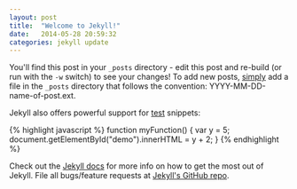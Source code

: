 ```yaml
---
layout: post
title:  "Welcome to Jekyll!"
date:   2014-05-28 20:59:32
categories: jekyll update
---
```


You'll find this <span class="code">post</span> in your `_posts` directory - edit <span class="code">this</span> post and re-build (or run with the `-w` switch) to see your changes!
To add new posts, [simply](http://www.tester.com) add a file in the `_posts` directory that follows the convention: YYYY-MM-DD-name-of-post.ext.

Jekyll also offers powerful support for [test](http://www.terra.es) snippets:

{% highlight javascript %}
function myFunction() {
    var y = 5;
    document.getElementById("demo").innerHTML = y + 2;
}
{% endhighlight %}

Check out the [Jekyll docs][jekyll] for more info on how to get the most out of Jekyll. File all bugs/feature requests at [Jekyll's GitHub repo][jekyll-gh].

[jekyll-gh]: https://github.com/mojombo/jekyll
[jekyll]:    http://jekyllrb.com
